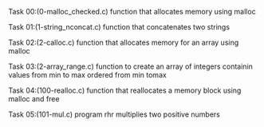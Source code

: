 Task 00:(0-malloc_checked.c)
function that allocates memory using malloc

Task 01:(1-string_nconcat.c)
function that concatenates two strings

Task 02:(2-calloc.c)
function that allocates memory for an array using malloc

Task 03:(2-array_range.c)
function to create an array of integers containin values from min to max ordered from min tomax

Task 04:(100-realloc.c)
function that reallocates a memory block using malloc and free

Task 05:(101-mul.c)
program rhr multiplies two positive numbers
